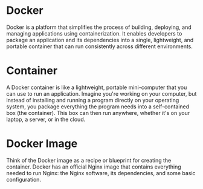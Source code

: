 # Docker 

Docker is a platform that simplifies the process of building, deploying, and managing applications using containerization. It enables developers to package an application and its dependencies into a single, lightweight, and portable container that can run consistently across different environments.

# Container 

A Docker container is like a lightweight, portable mini-computer that you can use to run an application. Imagine you're working on your computer, but instead of installing and running a program directly on your operating system, you package everything the program needs into a self-contained box (the container). This box can then run anywhere, whether it's on your laptop, a server, or in the cloud.

# Docker Image 

Think of the Docker image as a recipe or blueprint for creating the container. Docker has an official Nginx image that contains everything needed to run Nginx: the Nginx software, its dependencies, and some basic configuration.
